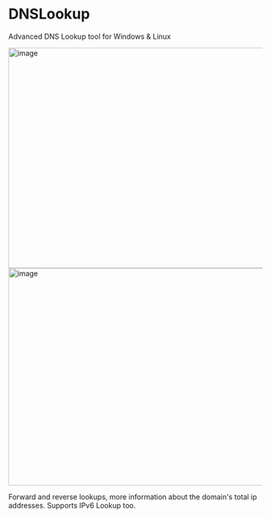 # DNSLookup
Advanced DNS Lookup tool for Windows &amp; Linux

<img width="595" height="437" alt="image" src="https://github.com/user-attachments/assets/14fa9759-22e6-4976-8cf7-eb64ca9c13be" />


<img width="593" height="431" alt="image" src="https://github.com/user-attachments/assets/94551a18-a440-4bfa-86f1-41efd5909ba5" />

Forward and reverse lookups, more information about the domain's total ip addresses.
Supports IPv6 Lookup too.
